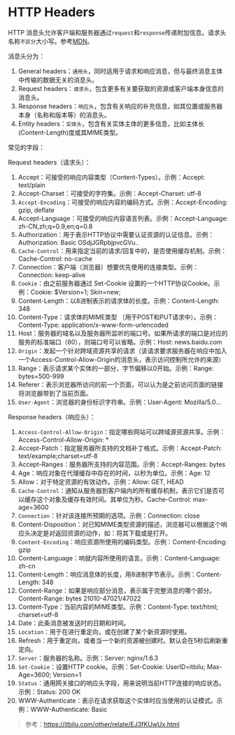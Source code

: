 # HTTP Headers

HTTP 消息头允许客户端和服务器通过`request`和`response`传递附加信息。请求头名称`不区分`大小写。参考[MDN](https://developer.mozilla.org/zh-CN/docs/Web/HTTP/Headers)。

消息头分为：

1. General headers：`通用头`，同时适用于请求和响应消息，但与最终消息主体中传输的数据无关的消息头。
2. Request headers：`请求头`，包含更多有关要获取的资源或客户端本身信息的消息头。
3. Response headers：`响应头`，包含有关响应的补充信息，如其位置或服务器本身（名称和版本等）的消息头。
4. Entity headers：`实体头`，包含有关实体主体的更多信息，比如主体长(Content-Length)度或其MIME类型。


常见的字段：

Request headers（请求头）：

1. Accept：可接受的响应内容类型（Content-Types）。示例：Accept: text/plain
2. Accept-Charset：可接受的字符集。示例：Accept-Charset: utf-8
3. `Accept-Encoding`：可接受的响应内容的编码方式。示例：Accept-Encoding: gzip, deflate
4. Accept-Language：可接受的响应内容语言列表。示例：Accept-Language: zh-CN,zh;q=0.9,en;q=0.8
5. Authorization：用于表示HTTP协议中需要认证资源的认证信息。示例：Authorization: Basic OSdjJGRpbjpvcGVu..
6. `Cache-Control`：用来指定当前的请求/回复中的，是否使用缓存机制。示例：Cache-Control: no-cache
7. Connection：客户端（浏览器）想要优先使用的连接类型。示例：Connection: keep-alive
8. `Cookie`：由之前服务器通过 Set-Cookie 设置的一个HTTP协议Cookie。示例：Cookie: $Version=1; Skin=new;
9. Content-Length：以8进制表示的请求体的长度。示例：Content-Length: 348
10. Content-Type：请求体的MIME类型 （用于POST和PUT请求中）。示例：Content-Type: application/x-www-form-urlencoded
11. Host：服务器的域名以及服务器所监听的端口号。如果所请求的端口是对应的服务的标准端口（80），则端口号可以省略。示例：Host: news.baidu.com
12. `Origin`：发起一个针对跨域资源共享的请求（该请求要求服务器在响应中加入一个Access-Control-Allow-Origin的消息头，表示访问控制所允许的来源）
13. Range：表示请求某个实体的一部分，字节偏移以0开始。示例：Range: bytes=500-999
14. Referer：表示浏览器所访问的前一个页面，可以认为是之前访问页面的链接将浏览器带到了当前页面。
15. `User-Agent`：浏览器的身份标识字符串。示例：User-Agent: Mozilla/5.0...

Response headers（响应头）：

1. `Access-Control-Allow-Origin`：指定哪些网站可以跨域源资源共享。示例：Access-Control-Allow-Origin: *
2. Accept-Patch：指定服务器所支持的文档补丁格式。示例：Accept-Patch: text/example;charset=utf-8
3. Accept-Ranges：服务器所支持的内容范围。示例：Accept-Ranges: bytes
4. Age：响应对象在代理缓存中存在的时间，以秒为单位。示例：Age: 12
5. Allow：对于特定资源的有效动作。示例：Allow: GET, HEAD
6. `Cache-Control`：通知从服务器到客户端内的所有缓存机制，表示它们是否可以缓存这个对象及缓存有效时间。其单位为秒。Cache-Control: max-age=3600
7. `Connection`：针对该连接所预期的选项。示例：Connection: close
8. Content-Disposition：对已知MIME类型资源的描述，浏览器可以根据这个响应头决定是对返回资源的动作，如：将其下载或是打开。
9. `Content-Encoding`：响应资源所使用的编码类型。示例：Content-Encoding: gzip
10. Content-Language：响就内容所使用的语言。示例：Content-Language: zh-cn
11. Content-Length：响应消息体的长度，用8进制字节表示。示例：Content-Length: 348
12. Content-Range：如果是响应部分消息，表示属于完整消息的哪个部分。Content-Range: bytes 21010-47021/47022
13. Content-Type：当前内容的MIME类型。示例：Content-Type: text/html; charset=utf-8
14. Date：此条消息被发送时的日期和时间。
15. `Location`：用于在进行重定向，或在创建了某个新资源时使用。
16. Refresh：用于重定向，或者当一个新的资源被创建时。默认会在5秒后刷新重定向。
17. `Server`：服务器的名称。示例：Server: nginx/1.6.3
18. `Set-Cookie`：设置HTTP cookie。示例：Set-Cookie: UserID=itbilu; Max-Age=3600; Version=1
19. `Status`：通用网关接口的响应头字段，用来说明当前HTTP连接的响应状态。示例：Status: 200 OK
20. WWW-Authenticate：表示在请求获取这个实体时应当使用的认证模式。示例：WWW-Authenticate: Basic

> 参考：https://itbilu.com/other/relate/EJ3fKUwUx.html